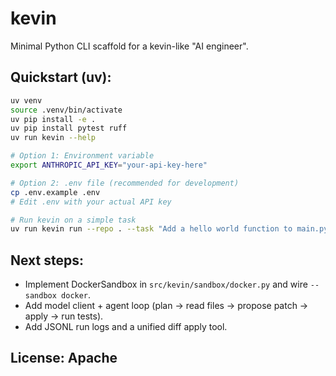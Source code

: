# kevin

Minimal Python CLI scaffold for a kevin-like "AI engineer".

## Quickstart (uv):

```bash
uv venv
source .venv/bin/activate
uv pip install -e .
uv pip install pytest ruff
uv run kevin --help

# Option 1: Environment variable
export ANTHROPIC_API_KEY="your-api-key-here"

# Option 2: .env file (recommended for development)
cp .env.example .env
# Edit .env with your actual API key

# Run kevin on a simple task
uv run kevin run --repo . --task "Add a hello world function to main.py"
```

## Next steps:

- Implement DockerSandbox in `src/kevin/sandbox/docker.py` and wire `--sandbox docker`.
- Add model client + agent loop (plan -> read files -> propose patch -> apply -> run tests).
- Add JSONL run logs and a unified diff apply tool.

## License: Apache